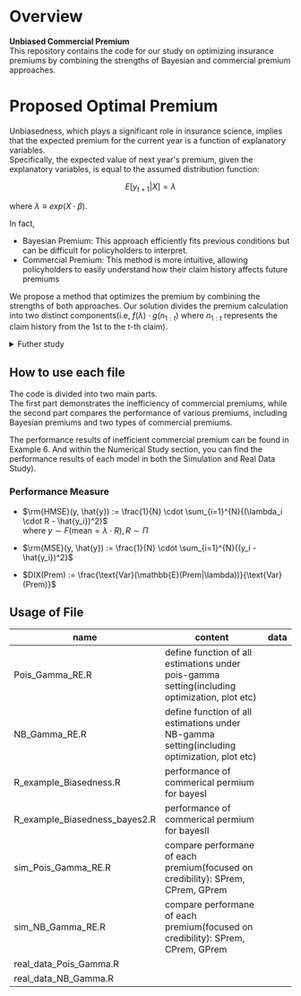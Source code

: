 # Overview
**Unbiased Commercial Premium**  
This repository contains the code for our study on optimizing insurance premiums by combining the strengths of Bayesian and commercial premium approaches.

# Proposed Optimal Premium
Unbiasedness, which plays a significant role in insurance science, implies that the expected premium for the current year is a function of explanatory variables.  
Specifically, the expected value of next year's premium, given the explanatory variables, is equal to the assumed distribution function:  

$$
E[y_{t+1} | X] = \lambda
$$ 

where $\lambda \equiv exp(X\cdot \beta)$.

In fact,
* Bayesian Premium: This approach efficiently fits previous conditions but can be difficult for policyholders to interpret.
* Commercial Premium: This method is more intuitive, allowing policyholders to easily understand how their claim history affects future premiums  

We propose a method that optimizes the premium by combining the strengths of both approaches. Our solution divides the premium calculation into two distinct components(i.e, $f(\lambda) \cdot g(n_{1:t})$ where $n_{1:t}$ represents the claim history from the 1st to the t-th claim).

<details>
	<summary>Futher study</summary>
  	<div markdown="1">
      Additionally, we show that under certain conditions in a random effects setting, <b>the Bayesian premium can be equivalent to the commercial premium</b>, providing a straightforward and effective solution.
  	</div>
</details>

## How to use each file  
The code is divided into two main parts.   
The first part demonstrates the inefficiency of commercial premiums, while the second part compares the performance of various premiums, including Bayesian premiums and two types of commercial premiums.   

The performance results of inefficient commercial premium can be found in Example 6.
And within the Numerical Study section, you can find the performance results of each model in both the Simulation and Real Data Study).

### Performance Measure
* $\rm{HMSE}(y, \hat{y}) := \frac{1}{N} \cdot \sum_{i=1}^{N}{(\lambda_i \cdot R - \hat{y_i})^2}$  
  where $y \sim F(\text{mean} = \lambda \cdot R), R \sim \Pi$
  
* $\rm{MSE}(y, \hat{y}) := \frac{1}{N} \cdot \sum_{i=1}^{N}{(y_i - \hat{y_i})^2}$  
  
* $DIX(Prem) := \frac{\text{Var}(\mathbb{E}(Prem|\lambda))}{\text{Var}(Prem)}$

 
## Usage of File
|name|content|data|
|---|---|---|
|Pois_Gamma_RE.R|define function of all estimations under pois-gamma setting(including optimization, plot etc)||
|NB_Gamma_RE.R|define function of all estimations under NB-gamma setting(including optimization, plot etc)||
|R_example_Biasedness.R|performance of commerical permium for bayesI||
|R_example_Biasedness_bayes2.R|performance of commerical permium for bayesII||
|sim_Pois_Gamma_RE.R|compare performane of each premium(focused on credibility): SPrem, CPrem, GPrem||
|sim_NB_Gamma_RE.R|compare performane of each premium(focused on credibility): SPrem, CPrem, GPrem||
|real_data_Pois_Gamma.R|||
|real_data_NB_Gamma.R|||


